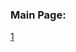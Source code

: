 ### Main Page:
[1](https://raw.githubusercontent.com/ChloroticLeaf/software-curiculum/refs/heads/main/html/lessons/1.html)
